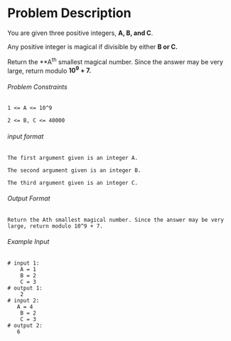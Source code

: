 # Problem Description

You are given three positive integers, **A, B, and C**.

Any positive integer is magical if divisible by either **B or C.**

Return the **A<sup>th</sup> smallest magical number. Since the answer may be very large, return modulo **10<sup>9</sup> + 7.**

###### Problem Constraints

```
1 <= A <= 10^9

2 <= B, C <= 40000
```

###### input format

``` 
The first argument given is an integer A.

The second argument given is an integer B.

The third argument given is an integer C.
```

###### Output Format

```
Return the Ath smallest magical number. Since the answer may be very large, return modulo 10^9 + 7.
```

###### Example Input

```
# input 1: 
    A = 1
    B = 2
    C = 3
# output 1: 
    2
# input 2: 
   A = 4
    B = 2
    C = 3
# output 2: 
   6
```
